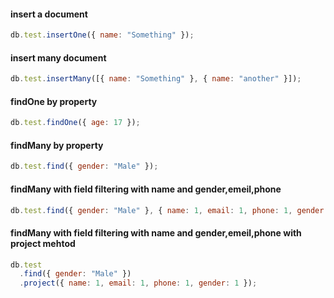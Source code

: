 #### insert a document

```javascript
db.test.insertOne({ name: "Something" });
```

#### insert many document

```javascript
db.test.insertMany([{ name: "Something" }, { name: "another" }]);
```

#### findOne by property

```javascript
db.test.findOne({ age: 17 });
```

#### findMany by property

```javascript
db.test.find({ gender: "Male" });
```

#### findMany with field filtering with name and gender,emeil,phone

```javascript
db.test.find({ gender: "Male" }, { name: 1, email: 1, phone: 1, gender: 1 });
```

#### findMany with field filtering with name and gender,emeil,phone with project mehtod

```javascript
db.test
  .find({ gender: "Male" })
  .project({ name: 1, email: 1, phone: 1, gender: 1 });
```
